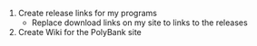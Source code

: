 1.    Create release links for my programs
        +    Replace download links on my site to links to the releases
2.    Create Wiki for the PolyBank site
